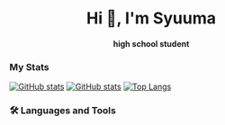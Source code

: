 <h1 align="center">Hi 👋, I'm Syuuma</h1>

<h4 align="center">high school student</h4>

### My Stats

[![GitHub stats](https://github-profile-summary-cards.vercel.app/api/cards/profile-details?username=syuuma-ito&theme=transparent)](https://github.com/syuuma-ito)
[![GitHub stats](https://github-readme-stats.vercel.app/api?username=syuuma-ito&rank_icon=github&theme=transparent&hide_border=true)](https://github.com/syuuma-ito)
[![Top Langs](https://github-readme-stats.vercel.app/api/top-langs/?username=syuuma-ito&layout=compact&langs_count=6&theme=transparent&hide_border=true)](https://github.com/syuuma-ito)

### 🛠️ Languages and Tools

<p align="left">
<!--
<a href="https://www.python.org/" target="_blank">
<img src="https://www.vectorlogo.zone/logos/python/python-icon.svg" alt="xd" width="40" height="40"/>
</a> -->

</p>
